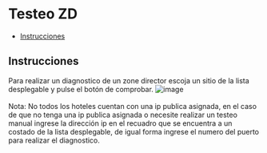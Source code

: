 # Testeo ZD
 - [Instrucciones](#head1)

## <a name="head1">Instrucciones</a>
Para realizar un diagnostico de un zone director escoja un sitio de la lista desplegable y pulse el botón de comprobar.
![image](/images/docs/tools/tools03.png)<br><br>
Nota: No todos los hoteles cuentan con una ip publica asignada, en el caso de que no tenga una ip publica asignada o necesite realizar un testeo manual ingrese la dirección ip en el recuadro que se encuentra a un costado de la lista desplegable, de igual forma ingrese el numero del puerto para realizar el diagnostico.

